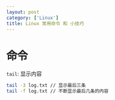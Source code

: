 ```yaml
---
layout: post
category: ['Linux']
title: Linux 常用命令 和 小技巧
---
```


# 命令
`tail`: 显示内容
```bash
tail -3 log.txt // 显示最后三条
tail -f log.txt // 不断显示最后几条的内容
```
